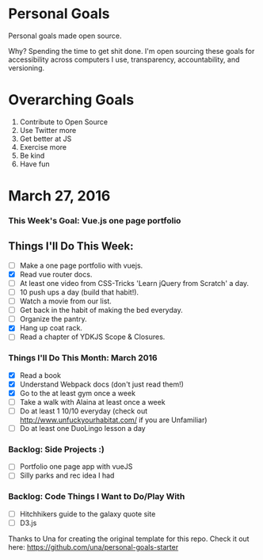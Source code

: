 Personal Goals
==============

Personal goals made open source.

Why? Spending the time to get shit done. I'm open sourcing these goals for accessibility across computers I use, transparency, accountability, and versioning.

# Overarching Goals
1. Contribute to Open Source
3. Use Twitter more
4. Get better at JS
5. Exercise more
6. Be kind
7. Have fun

# March 27, 2016

### This Week's Goal: Vue.js one page portfolio

## Things I'll Do This Week:

- [ ] Make a one page portfolio with vuejs.
- [x] Read vue router docs.
- [ ] At least one video from CSS-Tricks 'Learn jQuery from Scratch' a day.
- [ ] 10 push ups a day (build that habit!).
- [ ] Watch a movie from our list.
- [ ] Get back in the habit of making the bed everyday.
- [ ] Organize the pantry.
- [x] Hang up coat rack.
- [ ] Read a chapter of YDKJS Scope & Closures.

### Things I'll Do This Month: March 2016

- [x] Read a book
- [x] Understand Webpack docs (don't just read them!)
- [x] Go to the at least gym once a week
- [ ] Take a walk with Alaina at least once a week
- [ ] Do at least 1 10/10 everyday (check out http://www.unfuckyourhabitat.com/ if you are Unfamiliar)
- [ ] Do at least one DuoLingo lesson a day

### Backlog: Side Projects :)

- [ ] Portfolio one page app with vueJS
- [ ] Silly parks and rec idea I had

### Backlog: Code Things I Want to Do/Play With

- [ ] Hitchhikers guide to the galaxy quote site
- [ ] D3.js

Thanks to Una for creating the original template for this repo. Check it out here: https://github.com/una/personal-goals-starter